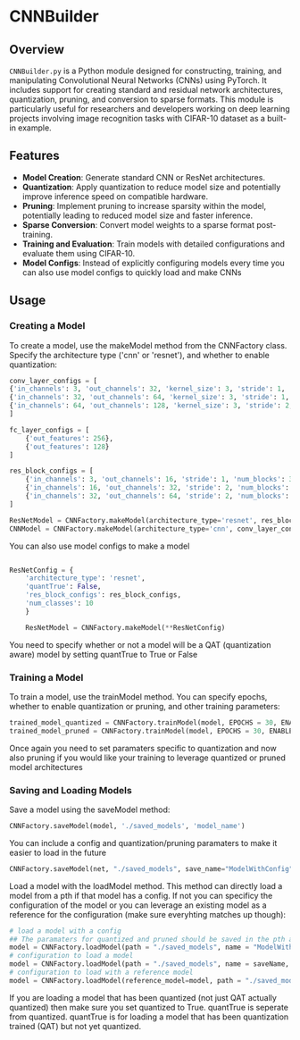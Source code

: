# CNNBuilder
## Overview

`CNNBuilder.py` is a Python module designed for constructing, training, and manipulating Convolutional Neural Networks (CNNs) using PyTorch. It includes support for creating standard and residual network architectures, quantization, pruning, and conversion to sparse formats. This module is particularly useful for researchers and developers working on deep learning projects involving image recognition tasks with CIFAR-10 dataset as a built-in example.

## Features

- **Model Creation**: Generate standard CNN or ResNet architectures.
- **Quantization**: Apply quantization to reduce model size and potentially improve inference speed on compatible hardware.
- **Pruning**: Implement pruning to increase sparsity within the model, potentially leading to reduced model size and faster inference.
- **Sparse Conversion**: Convert model weights to a sparse format post-training.
- **Training and Evaluation**: Train models with detailed configurations and evaluate them using CIFAR-10.
- **Model Configs**: Instead of explicitly configuring models every time you can also use model configs to quickly load and make CNNs

## Usage
### Creating a Model
To create a model, use the makeModel method from the CNNFactory class. Specify the architecture type ('cnn' or 'resnet'), and whether to enable quantization:
```python
conv_layer_configs = [
{'in_channels': 3, 'out_channels': 32, 'kernel_size': 3, 'stride': 1, 'padding': 1},
{'in_channels': 32, 'out_channels': 64, 'kernel_size': 3, 'stride': 1, 'padding': 1},
{'in_channels': 64, 'out_channels': 128, 'kernel_size': 3, 'stride': 2, 'padding': 1}
]

fc_layer_configs = [
    {'out_features': 256},
    {'out_features': 128}
]

res_block_configs = [
    {'in_channels': 3, 'out_channels': 16, 'stride': 1, 'num_blocks': 3},
    {'in_channels': 16, 'out_channels': 32, 'stride': 2, 'num_blocks': 3},
    {'in_channels': 32, 'out_channels': 64, 'stride': 2, 'num_blocks': 3}
]

ResNetModel = CNNFactory.makeModel(architecture_type='resnet', res_block_configs=res_block_configs, num_classes=10)
CNNModel = CNNFactory.makeModel(architecture_type='cnn', conv_layer_configs=conv_layer_configs, fc_layer_configs=fc_layer_configs, num_classes=10)
```
You can also use model configs to make a model
```python

ResNetConfig = {
    'architecture_type': 'resnet',
    'quantTrue': False,
    'res_block_configs': res_block_configs,
    'num_classes': 10
    }

    ResNetModel = CNNFactory.makeModel(**ResNetConfig)
```
You need to specify whether or not a model will be a QAT (quantization aware) model by setting quantTrue to True or False

### Training a Model
To train a model, use the trainModel method. You can specify epochs, whether to enable quantization or pruning, and other training parameters:
```python
trained_model_quantized = CNNFactory.trainModel(model, EPOCHS = 30, ENABLE_QUANTIZATION = True, DATA_ROOT = "./data", Save_Name = Save_Name)
trained_model_pruned = CNNFactory.trainModel(model, EPOCHS = 30, ENABLE_PRUNING=True, pruning_epochs = 20, starting_sparsity = 0.1, target_sparsity = 0., DATA_ROOT = "./data", Save_Name = Save_Name)
```
Once again you need to set paramaters specific to quantization and now also pruning if you would like your training to leverage quantized or pruned model architectures

### Saving and Loading Models
Save a model using the saveModel method:
```python
CNNFactory.saveModel(model, './saved_models', 'model_name')
```
You can include a config and quantization/pruning paramaters to make it easier to load in the future
```python
CNNFactory.saveModel(net, "./saved_models", save_name="ModelWithConfig", config=ModelConfig, quantized = false) # quantized = false is unnecessary but included for clarity
```
Load a model with the loadModel method. This method can directly load a model from a pth if that model has a config. If not you can specificy the configuration of the model or you can leverage an existing model as a reference for the configuration (make sure everyhting matches up though):
```python
# load a model with a config
## The paramaters for quantized and pruned should be saved in the pth as well so no need to specify
model = CNNFactory.loadModel(path = "./saved_models", name = "ModelWithConfig") # The paramaters for quantized and pruned should be saved in the pth as well so no need to specify
# configuration to load a model
model = CNNFactory.loadModel(path = "./saved_models", name = saveName, architecture_type='resnet', quantTrue=True, res_block_configs=res_block_configs, num_classes=10)
# configuration to load with a reference model
model = CNNFactory.loadModel(reference_model=model, path = "./saved_models", name = "ResNet")
```
If you are loading a model that has been quantized (not just QAT actually quantized) then make sure you set quantized to True. quantTrue is seperate from quantized. quantTrue is for loading a model that has been quantization trained (QAT) but not yet quantized.
